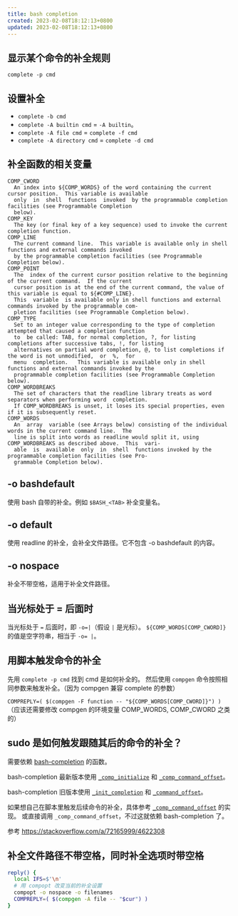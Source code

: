 ```yaml
---
title: bash completion
created: 2023-02-08T18:12:13+0800
updated: 2023-02-08T18:12:13+0800
---
```



## 显示某个命令的补全规则

`complete -p cmd`

## 设置补全

- `complete -b cmd`
- `complete -A builtin cmd` = `-A builtin`。
- `complete -A file cmd` = `complete -f cmd`
- `complete -A directory cmd` = `complete -d cmd`

## 补全函数的相关变量

```
COMP_CWORD
  An index into ${COMP_WORDS} of the word containing the current cursor position.  This variable is available
  only  in  shell  functions  invoked  by the programmable completion facilities (see Programmable Completion
  below).
COMP_KEY
  The key (or final key of a key sequence) used to invoke the current completion function.
COMP_LINE
  The current command line.  This variable is available only in shell functions and external commands invoked
  by the programmable completion facilities (see Programmable Completion below).
COMP_POINT
  The  index of the current cursor position relative to the beginning of the current command.  If the current
  cursor position is at the end of the current command, the value of this variable is equal to ${#COMP_LINE}.
  This  variable  is available only in shell functions and external commands invoked by the programmable com-
  pletion facilities (see Programmable Completion below).
COMP_TYPE
  Set to an integer value corresponding to the type of completion attempted that caused a completion function
  to  be called: TAB, for normal completion, ?, for listing completions after successive tabs, !, for listing
  alternatives on partial word completion, @, to list completions if the word is not unmodified,  or  %,  for
  menu  completion.   This variable is available only in shell functions and external commands invoked by the
  programmable completion facilities (see Programmable Completion below).
COMP_WORDBREAKS
  The set of characters that the readline library treats as word separators when performing word  completion.
  If COMP_WORDBREAKS is unset, it loses its special properties, even if it is subsequently reset.
COMP_WORDS
  An  array  variable (see Arrays below) consisting of the individual words in the current command line.  The
  line is split into words as readline would split it, using COMP_WORDBREAKS as described above.  This  vari-
  able  is  available  only  in  shell  functions invoked by the programmable completion facilities (see Pro-
  grammable Completion below).
```

## -o bashdefault

使用 bash 自带的补全。例如 `$BASH_<TAB>` 补全变量名。

## -o default

使用 readline 的补全，会补全文件路径。它不包含 -o bashdefault 的内容。

## -o nospace

补全不带空格，适用于补全文件路径。

## 当光标处于 = 后面时

当光标处于 `=` 后面时，即 `-o=|`（假设 `|` 是光标）。
`${COMP_WORDS[COMP_CWORD]}` 的值是空字符串，相当于 `-o= |`。

## 用脚本触发命令的补全

先用 `complete -p cmd` 找到 cmd 是如何补全的。
然后使用 `compgen` 命令按照相同参数来触发补全。（因为 compgen 兼容 complete 的参数）

`COMPREPLY=( $(compgen -F function -- "${COMP_WORDS[COMP_CWORD]}") )`
（应该还需要修改 compgen 的环境变量 COMP_WORDS, COMP_CWORD 之类的）

## sudo 是如何触发跟随其后的命令的补全？

需要依赖 [bash-completion](https://github.com/scop/bash-completion) 的函数。

bash-completion 最新版本使用 [`_comp_initialize`](https://github.com/scop/bash-completion/blob/5927d5733be672268ae15e78fd3b1a5d91cfbc2d/completions/sudo#L6) 和 [`_comp_command_offset`](https://github.com/scop/bash-completion/blob/5927d5733be672268ae15e78fd3b1a5d91cfbc2d/bash_completion#LL2280)。

bash-completion 旧版本使用 [`_init_completion`](https://github.com/scop/bash-completion/blob/6f1bbda3c66814befa8025d49363b4070ef20008/completions/sudo#L6) 和 [`_command_offset`](https://github.com/scop/bash-completion/blob/6f1bbda3c66814befa8025d49363b4070ef20008/bash_completion#L2123)。

如果想自己在脚本里触发后续命令的补全，具体参考 [`_comp_command_offset`](https://github.com/scop/bash-completion/blob/5927d5733be672268ae15e78fd3b1a5d91cfbc2d/bash_completion#LL2280) 的实现。
或直接调用 `_comp_command_offset`，不过这就依赖 bash-completion 了。

参考 https://stackoverflow.com/a/72165999/4622308

## 补全文件路径不带空格，同时补全选项时带空格

```sh
reply() {
  local IFS=$'\n'
  # 用 compopt 改变当前的补全设置
  compopt -o nospace -o filenames
  COMPREPLY=( $(compgen -A file -- "$cur") )
}
```
